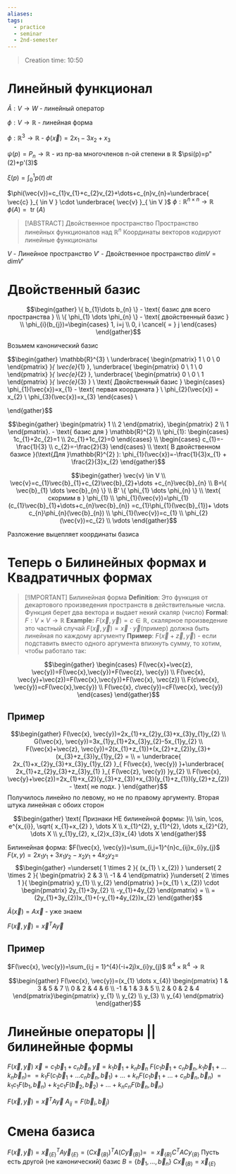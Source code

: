 ```yaml
---
aliases: 
tags:
  - practice
  - seminar
  - 2nd-semester
---
```


> Creation time: 10:50

# Линейный функционал

$\hat{A} : V \to W$ - линейный оператор

$\phi : V \to \mathbb{R}$ - линейная форма

$\phi : \mathbb{R}^{3} \to \mathbb{R}$ - $\phi(\vec{x})=2x_{1}-3x_{2}+x_{3}$

$\psi(p)=P_{n}\to \mathbb{R}$ - из пр-ва многочленов n-ой степени в $\mathbb{R}$
$\psi(p)=p"(2)+p'(3)$

$\xi(p)=\int _{0}^{1}p(t) \, dt$

$\phi(\vec{v})=c_{1}v_{1}+c_{2}v_{2}+\dots+c_{n}v_{n}=\underbrace{ \vec{c} }_{  \in V } \cdot \underbrace{ \vec{v} }_{  \in V }$
$\phi : \mathbb{R}^{n \times n} \to \mathbb{R}$
$\phi(A)=\text{ tr }(A)$

>[!ABSTRACT] Двойственное пространство
>Пространство линейных функционалов над $\mathbb{R}^{n}$
>Координаты векторов кодируют линейные функционалы

$V$ - Линейное пространство
$V'$ - Двойственное пространство
$dim V=dim V'$

# Двойственный базис

$$\begin{gather}
\{ b_{1}\dots b_{n} \} - \text{ базис для всего пространства } \\
\{ \phi_{1} \dots \phi_{n} \} - \text{ двойственный базис } \\
\phi_{i}(b_{j})=\begin{cases}
1, i=j \\
0, i \cancel{ = } j
\end{cases}
\end{gather}$$

Возьмем канонический базис

$$\begin{gather}
\mathbb{R}^{3} \\
\underbrace{ \begin{pmatrix}
1 \\
0 \\
0
\end{pmatrix} }_{ \vec{e}_{1} }, \underbrace{ \begin{pmatrix}
0 \\
1 \\
0
\end{pmatrix} }_{ \vec{e}_{2} }, \underbrace{ \begin{pmatrix}
0 \\
0 \\
1
\end{pmatrix} }_{ \vec{e}_{3} } \\
\text{ Двойственный базис } \begin{cases}
\phi_{1}(\vec{x})=x_{1} - \text{ первая координата } \\
\phi_{2}(\vec{x}) = x_{2} \\
\phi_{3}(\vec{x})=x_{3}
\end{cases} \\

\end{gather}$$

$$\begin{gather}
\begin{pmatrix}
1 \\
2
\end{pmatrix}, \begin{pmatrix}
2 \\
1
\end{pmatrix}. - \text{ базис для } \mathbb{R}^{2}  \\
\phi_{1}: \begin{cases}
1c_{1}+2c_{2}=1 \\
2c_{1}+1c_{2}=0
\end{cases} \\
\begin{cases}
c_{1}=-\frac{1}{3}  \\
c_{2}=-\frac{2}{3}
\end{cases} \\
\text{ В двойственном базисе }(\text{Для }\mathbb{R}^{2} ): \phi_{1}(\vec{x})=-\frac{1}{3}x_{1} + \frac{2}{3}x_{2}
\end{gather}$$

$$\begin{gather}
\vec{v}  \in  V \\
\vec{v}=c_{1}\vec{b}_{1}+c_{2}\vec{b}_{2}+\dots +c_{n}\vec{b}_{n} \\
B=\{ \vec{b}_{1} \dots \vec{b}_{n} \} \\
B' \{ \phi_{1} \dots \phi_{n} \} \\
\text{ скормим в  } \phi_{1} \\
\phi_{1}(\vec{v})=\phi_{1}(c_{1}\vec{b}_{1}+\dots+c_{n}\vec{b}_{n}) =c_{1}\phi_{1}(\vec{b}_{1})+ \dots c_{n}\phi_{n}(\vec{b}_{n}) \\
\phi_{1}(\vec{v})=c_{1} \\
\phi_{2}(\vec{v})=c_{2} \\
\vdots 
\end{gather}$$

Разложение выцепляет координаты базиса

# Теперь о Билинейных формах и Квадратичных формах

>[!IMPORTANT] Билинейная форма
>**Definition**: Это функция от декартового произведения пространств в действительные числа. Функция берет два вектора и выдает некий скаляр (число)
>**Formal**: $F:V\times V\to \mathbb{R}$ 
>**Example:** $F(\vec{x}, \vec{y})=c  \in \mathbb{R}$, скалярное произведение это частный случай $F(\vec{x}, \vec{y})=\vec{x} \cdot \vec{y} (\text{пример})$
>должна быть линейная по каждому аргументу
>**Пример**: $F(\vec{x}+\vec{z}, \vec{y})$ - если подставить вместо одного аргумента впихнуть сумму, то хотим, чтобы работало так: 

$$\begin{gather}
\begin{cases}
F(\vec{x}+\vec{z},  \vec{y})=F(\vec{x},\vec{y})+F(\vec{z}, \vec{y}) \\
F(\vec{x}, \vec{y}+\vec{z})=F(\vec{x},\vec{y})+F(\vec{x}, \vec{z}) \\
F(c\vec{x},  \vec{y})=cF(\vec{x},\vec{y}) \\
F(\vec{x}, c\vec{y})=cF(\vec{x}, \vec{y})
\end{cases}
\end{gather}$$

## Пример

$$\begin{gather}
F(\vec{x}, \vec{y})=2x_{1}+x_{2}y_{3}+x_{3}y_{1}y_{2} \\
G(\vec{x}, \vec{y})=3x_{1}y_{1}+2x_{3}y_{2}-5x_{1}y_{2} \\
F(\vec{x}+\vec{z}, \vec{y})=2(x_{1}+z_{1})+(x_{2}+z_{2})y_{3}+(x_{3}+z_{3})y_{1}y_{2} = \\ 
= \underbrace{ 2x_{1}+x_{2}y_{3}+x_{3}y_{1}y_{2} }_{ F(\vec{x}, \vec{y}) }+\underbrace{ 2x_{1}+z_{2}y_{3}+z_{3}y_{1} }_{ F(\vec{z}, \vec{y}) }y_{2} \\
F(\vec{x}, \vec{y}+\vec{z})=2x_{1}+x_{2}(y_{3}+z_{3})+x_{3}(y_{1}+z_{1})(y_{2}+z_{2}) - \text{ не подх. } 
\end{gather}$$
Получилось линейно по левому, но не по правому аргументу.
Вторая штука линейная с обоих сторон

$$\begin{gather}
\text{ Признаки НЕ билинейной формы: }\\
\sin, \cos, e^{x_{i}}, \sqrt{ x_{1}+x_{2} }, \dots X \\
x_{1}^{2}, y_{1}^{2}, \dots x_{2}^{2}, \dots X \\
y_{1}y_{2}, x_{2}x_{3}x_{4} \dots X
\end{gather}$$

Билинейная форма: $F(\vec{x}, \vec{y})=\sum_{i,j=1}^{n}c_{ij}x_{i}y_{j}$
$F(x,y)=2x_{1}y_{1}+3x_{1}y_{2}-x_{2}y_{1}+4x_{2}y_{2}=$
$$\begin{gather}
=\underset{ 1 \times 2 }{ (x_{1} \ x_{2}) } \underset{ 2 \times 2 }{ \begin{pmatrix}
2 & 3 \\
-1 & 4
\end{pmatrix} }\underset{ 2 \times 1 }{ \begin{pmatrix}
y_{1} \\
y_{2} 
\end{pmatrix} }=(x_{1} \ x_{2}) \cdot \begin{pmatrix}
2y_{1}+3y_{2} \\
-y_{1}+4y_{2}
\end{pmatrix} = \\ 
= (2y_{1}+3y_{2})x_{1}+(-y_{1}+4y_{2})x_{2}
\end{gather}$$


$\hat{A}(\vec{x})=A\vec{x}$ - уже знаем

$F(\vec{x}, \vec{y})=\vec{x}^{T}A\vec{y}$

## Пример

$F(\vec{x}, \vec{y})=\sum_{i;j = 1}^{4}(-i+2j)x_{i}y_{j}$
$\mathbb{R}^{4} \times \mathbb{R}^{4} \to \mathbb{R}$

$$\begin{gather}
F(\vec{x}, \vec{y})=(x_{1} \dots x_{4}) \begin{pmatrix}
1 & 3 & 5 & 7 \\
0 & 2 & 4 & 6 \\
-1 & 1 & 3 & 5 \\
2 & 0 & 2 & 4
\end{pmatrix}\begin{pmatrix}
y_{1} \\
y_{2} \\
y_{3} \\
y_{4}
\end{pmatrix}
\end{gather}$$

# Линейные операторы || билинейные формы

$F(\vec{x}, \vec{y})$
$\vec{x}=c_{1}\vec{b}_{1}+c_{n}\vec{b}_{n}$
$\vec{y}=k_{1}\vec{b}_{1}+k_{n}\vec{b}_{n}$
$F(c_{1}\vec{b}_{1}+c_{n}\vec{b}_{n}, k_{1}\vec{b}_{1}+\dots k_{n}\vec{b}_{n})=$
$=k_{1}F(c_{1}\vec{b}_{1}+\dots c_{n}\vec{b}_{n}, \vec{b}_{1})+\dots+k_{n}F(c_{1}\vec{b}_{1}+\dots+c_{n}\vec{b}_{n}, \vec{b}_{n})$
$=k_{1}c_{1}F(b_{1}, \vec{b}_{n})+k_{2}c_{1}F(\vec{b}_{2}, \vec{b}_{2})+\dots+k_{n} c_{n} F(\vec{b}_{n}, \vec{b}_{n})$

$F(\vec{x}, \vec{y})=\vec{x}^{T}A\vec{y}$
$A_{ij}=F(\vec{b}_{i}, \vec{b}_{j})$

# Смена базиса 

$F(\vec{x}, \vec{y})=\vec{x}_{\{ E \}}^{T}A\vec{y}_{\{ E \}}=(C\vec{x}_{\{ B \}})^{T}A(C\vec{y}_{\{ B \}})=$
$=\vec{x}_{\{ B \}}C^{T}ACy_{\{ B \}}$
Пусть есть другой (не канонический) базис
$B=\{ \vec{b}_{1}, \dots, \vec{b}_{n} \}$
$C\vec{x}_{\{ B \}}=\vec{x}_{\{ E \}}$
